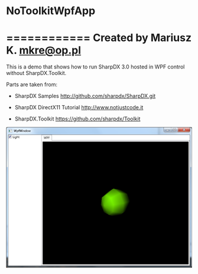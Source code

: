 # NoToolkitWpfApp
============
Created by Mariusz K.
mkre@op.pl
============

This is a demo that shows how to run SharpDX 3.0 hosted in WPF control without SharpDX.Toolkit.

Parts are taken from:

- SharpDX Samples 
    http://github.com/sharpdx/SharpDX.git
    
- SharpDX DirectX11 Tutorial 
    http://www.notjustcode.it 
    
- SharpDX.Toolkit
    https://github.com/sharpdx/Toolkit

![img!](Doc/screenshot.png)    
